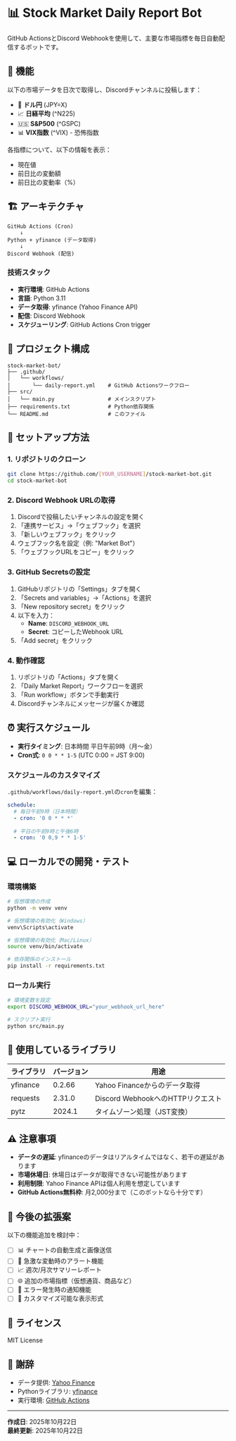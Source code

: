 # 📊 Stock Market Daily Report Bot

GitHub ActionsとDiscord Webhookを使用して、主要な市場指標を毎日自動配信するボットです。

## 🎯 機能

以下の市場データを日次で取得し、Discordチャンネルに投稿します：

- 💱 **ドル円** (JPY=X)
- 📈 **日経平均** (^N225)
- 🇺🇸 **S&P500** (^GSPC)
- 📊 **VIX指数** (^VIX) - 恐怖指数

各指標について、以下の情報を表示：
- 現在値
- 前日比の変動額
- 前日比の変動率（%）

## 🏗️ アーキテクチャ

```
GitHub Actions (Cron)
    ↓
Python + yfinance (データ取得)
    ↓
Discord Webhook (配信)
```

### 技術スタック

- **実行環境**: GitHub Actions
- **言語**: Python 3.11
- **データ取得**: yfinance (Yahoo Finance API)
- **配信**: Discord Webhook
- **スケジューリング**: GitHub Actions Cron trigger

## 📁 プロジェクト構成

```
stock-market-bot/
├── .github/
│   └── workflows/
│       └── daily-report.yml    # GitHub Actionsワークフロー
├── src/
│   └── main.py                 # メインスクリプト
├── requirements.txt            # Python依存関係
└── README.md                   # このファイル
```

## 🚀 セットアップ方法

### 1. リポジトリのクローン

```bash
git clone https://github.com/[YOUR_USERNAME]/stock-market-bot.git
cd stock-market-bot
```

### 2. Discord Webhook URLの取得

1. Discordで投稿したいチャンネルの設定を開く
2. 「連携サービス」→「ウェブフック」を選択
3. 「新しいウェブフック」をクリック
4. ウェブフック名を設定（例: "Market Bot"）
5. 「ウェブフックURLをコピー」をクリック

### 3. GitHub Secretsの設定

1. GitHubリポジトリの「Settings」タブを開く
2. 「Secrets and variables」→「Actions」を選択
3. 「New repository secret」をクリック
4. 以下を入力：
   - **Name**: `DISCORD_WEBHOOK_URL`
   - **Secret**: コピーしたWebhook URL
5. 「Add secret」をクリック

### 4. 動作確認

1. リポジトリの「Actions」タブを開く
2. 「Daily Market Report」ワークフローを選択
3. 「Run workflow」ボタンで手動実行
4. Discordチャンネルにメッセージが届くか確認

## ⏰ 実行スケジュール

- **実行タイミング**: 日本時間 平日午前9時（月〜金）
- **Cron式**: `0 0 * * 1-5` (UTC 0:00 = JST 9:00)

### スケジュールのカスタマイズ

`.github/workflows/daily-report.yml`の`cron`を編集：

```yaml
schedule:
  # 毎日午前9時（日本時間）
  - cron: '0 0 * * *'
  
  # 平日の午前9時と午後6時
  - cron: '0 0,9 * * 1-5'
```

## 💻 ローカルでの開発・テスト

### 環境構築

```bash
# 仮想環境の作成
python -m venv venv

# 仮想環境の有効化（Windows）
venv\Scripts\activate

# 仮想環境の有効化（Mac/Linux）
source venv/bin/activate

# 依存関係のインストール
pip install -r requirements.txt
```

### ローカル実行

```bash
# 環境変数を設定
export DISCORD_WEBHOOK_URL="your_webhook_url_here"

# スクリプト実行
python src/main.py
```

## 📝 使用しているライブラリ

| ライブラリ | バージョン | 用途 |
|-----------|-----------|------|
| yfinance | 0.2.66 | Yahoo Financeからのデータ取得 |
| requests | 2.31.0 | Discord WebhookへのHTTPリクエスト |
| pytz | 2024.1 | タイムゾーン処理（JST変換） |

## ⚠️ 注意事項

- **データの遅延**: yfinanceのデータはリアルタイムではなく、若干の遅延があります
- **市場休場日**: 休場日はデータが取得できない可能性があります
- **利用制限**: Yahoo Finance APIは個人利用を想定しています
- **GitHub Actions無料枠**: 月2,000分まで（このボットなら十分です）

## 🔮 今後の拡張案

以下の機能追加を検討中：

- [ ] 📊 チャートの自動生成と画像送信
- [ ] 🔔 急激な変動時のアラート機能
- [ ] 📈 週次/月次サマリーレポート
- [ ] 🌐 追加の市場指標（仮想通貨、商品など）
- [ ] 📧 エラー発生時の通知機能
- [ ] 🎨 カスタマイズ可能な表示形式

## 📄 ライセンス

MIT License

## 🙏 謝辞

- データ提供: [Yahoo Finance](https://finance.yahoo.com/)
- Pythonライブラリ: [yfinance](https://github.com/ranaroussi/yfinance)
- 実行環境: [GitHub Actions](https://github.com/features/actions)

---

**作成日**: 2025年10月22日  
**最終更新**: 2025年10月22日
